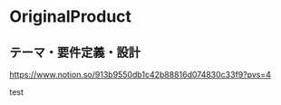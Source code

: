 # OriginalProduct

## テーマ・要件定義・設計
https://www.notion.so/913b9550db1c42b88816d074830c33f9?pvs=4

test